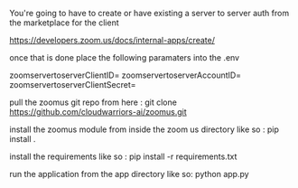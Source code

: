 You're going to have to create or have existing a server to server auth from the marketplace for the client

https://developers.zoom.us/docs/internal-apps/create/

once that is done place the following paramaters into the .env

zoomservertoserverClientID=
zoomservertoserverAccountID=
zoomservertoserverClientSecret=

pull the zoomus git repo from here : git clone https://github.com/cloudwarriors-ai/zoomus.git

install the zoomus module from inside the zoom us directory like so : pip install .

install the requirements like so : pip install -r requirements.txt

run the application from the app directory like so: python app.py




